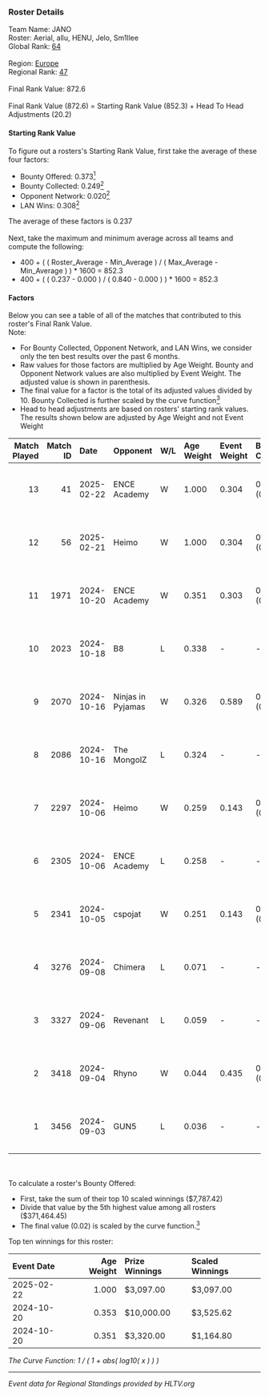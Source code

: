 ### Roster Details<br />
Team Name: JANO<br />
Roster: Aerial, allu, HENU, Jelo, Sm1llee<br />
Global Rank: [64](../../standings_global_2025_02_24.md)<br />
<br />
Region: [Europe]( ../../standings_europe_2025_02_24.md)<br />
Regional Rank: [47]( ../../standings_europe_2025_02_24.md)<br />
<br />
Final Rank Value:  872.6<br />
<br />
Final Rank Value (872.6) = Starting Rank Value (852.3) + Head To Head Adjustments (20.2)<br />

#### Starting Rank Value<br />
To figure out a rosters's Starting Rank Value, first take the average of these four factors:<br />
- Bounty Offered: 0.373[<sup>1</sup>](#table2)
- Bounty Collected: 0.249[<sup>2</sup>](#table1)
- Opponent Network: 0.020[<sup>2</sup>](#table1)
- LAN Wins: 0.308[<sup>2</sup>](#table1)

The average of these factors is 0.237<br />
<br />
Next, take the maximum and minimum average across all teams and compute the following:<br />
- 400 + ( ( Roster_Average - Min_Average ) / ( Max_Average - Min_Average ) ) * 1600 = 852.3
- 400 + ( ( 0.237 - 0.000 ) / ( 0.840 - 0.000 ) ) * 1600 = 852.3


#### Factors<br />
Below you can see a table of all of the matches that contributed to this roster's Final Rank Value.<br />
Note:<br />

- For Bounty Collected, Opponent Network, and LAN Wins, we consider only the ten best results over the past 6 months.
- Raw values for those factors are multiplied by Age Weight. Bounty and Opponent Network values are also multiplied by Event Weight. The adjusted value is shown in parenthesis.
- The final value for a factor is the total of its adjusted values divided by 10. Bounty Collected is further scaled by the curve function[<sup>3</sup>](#curveFunction)
- Head to head adjustments are based on rosters' starting rank values. The results shown below are adjusted by Age Weight and not Event Weight
<span id="table1"></span><br />


| Match Played | Match ID | Date       | Opponent          | W/L | Age Weight | Event Weight | Bounty Collected | Opponent Network | LAN Wins  | H2H Adj. | Roster                            |
| -: | -: | :- | :- | :- | :- | :- | :- | :- | :- | -: | :- |
|           13 |       41 | 2025-02-22 | ENCE Academy      | W   | 1.000      | 0.304        | 0.008 (0.002)    | 0.274 (0.083)    | 1 (1.000) |    10.66 | Aerial, allu, HENU, Jelo, Sm1llee |
|           12 |       56 | 2025-02-21 | Heimo             | W   | 1.000      | 0.304        | 0.004 (0.001)    | 0.155 (0.047)    | 1 (1.000) |     7.12 | Aerial, allu, HENU, Jelo, Sm1llee |
|           11 |     1971 | 2024-10-20 | ENCE Academy      | W   | 0.351      | 0.303        | 0.008 (0.001)    | 0.274 (0.029)    | 1 (0.351) |     4.17 | Aerial, allu, HENU, juho, xseveN  |
|           10 |     2023 | 2024-10-18 | B8                | L   | 0.338      | -            | -                | -                | -         |    -2.04 | Aerial, allu, HENU, juho, xseveN  |
|            9 |     2070 | 2024-10-16 | Ninjas in Pyjamas | W   | 0.326      | 0.589        | 0.025 (0.005)    | 0.185 (0.035)    | 1 (0.326) |     5.46 | Aerial, allu, HENU, juho, xseveN  |
|            8 |     2086 | 2024-10-16 | The MongolZ       | L   | 0.324      | -            | -                | -                | -         |    -0.03 | Aerial, allu, HENU, juho, xseveN  |
|            7 |     2297 | 2024-10-06 | Heimo             | W   | 0.259      | 0.143        | 0.004 (0.000)    | 0.155 (0.006)    | 0 (0.000) |     2.29 | Aerial, allu, HENU, juho, xseveN  |
|            6 |     2305 | 2024-10-06 | ENCE Academy      | L   | 0.258      | -            | -                | -                | -         |    -5.08 | Aerial, allu, HENU, juho, xseveN  |
|            5 |     2341 | 2024-10-05 | cspojat           | W   | 0.251      | 0.143        | 0.000 (0.000)    | 0.000 (0.000)    | 0 (0.000) |     0.59 | Aerial, allu, HENU, juho, xseveN  |
|            4 |     3276 | 2024-09-08 | Chimera           | L   | 0.071      | -            | -                | -                | -         |    -1.21 | Aerial, allu, HENU, juho, xseveN  |
|            3 |     3327 | 2024-09-06 | Revenant          | L   | 0.059      | -            | -                | -                | -         |    -1.63 | Aerial, allu, HENU, juho, xseveN  |
|            2 |     3418 | 2024-09-04 | Rhyno             | W   | 0.044      | 0.435        | 0.002 (0.000)    | 0.088 (0.002)    | 0 (0.000) |     0.37 | Aerial, allu, HENU, juho, xseveN  |
|            1 |     3456 | 2024-09-03 | GUN5              | L   | 0.036      | -            | -                | -                | -         |    -0.43 | Aerial, allu, HENU, juho, xseveN  |

<br />
<span id="table2"></span><br />
To calculate a roster's Bounty Offered:<br />

- First, take the sum of their top 10 scaled winnings ($7,787.42)
- Divide that value by the 5th highest value among all rosters ($371,464.45)
- The final value (0.02) is scaled by the curve function.[<sup>3</sup>](#curveFunction)

Top ten winnings for this roster:<br />

| Event Date | Age Weight | Prize Winnings | Scaled Winnings |
| :- | -: | :- | :- |
| 2025-02-22 |      1.000 | $3,097.00      | $3,097.00       |
| 2024-10-20 |      0.353 | $10,000.00     | $3,525.62       |
| 2024-10-20 |      0.351 | $3,320.00      | $1,164.80       |


<span id="curveFunction"></span>_The Curve Function: 1 / ( 1 + abs( log10( x ) ) )_<br />

---
_Event data for Regional Standings provided by HLTV.org_<br />
